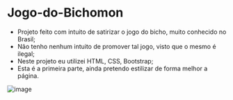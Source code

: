 # Jogo-do-Bichomon
- Projeto feito com intuito de satirizar o jogo do bicho, muito conhecido no Brasil;
- Não tenho nenhum intuito de promover tal jogo, visto que o mesmo é ilegal;
- Neste projeto eu utilizei HTML, CSS, Bootstrap;
- Esta é a primeira parte, ainda pretendo estilizar de forma melhor a página.


![image](https://github.com/damiatiandre/Jogo-do-Bichomon/assets/88345299/efee51e5-ce82-41d2-a135-3b1bd40d978e)
